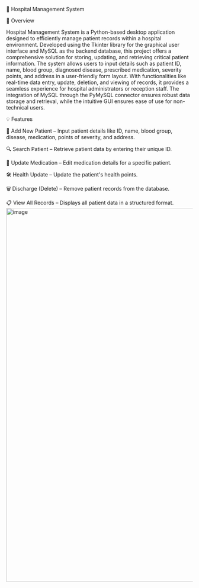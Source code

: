 🏥 Hospital Management System

📌 Overview

Hospital Management System is a Python-based desktop application designed to efficiently manage patient records within a hospital environment. Developed using the Tkinter library for the graphical user interface and MySQL as the backend database, this project offers a comprehensive solution for storing, updating, and retrieving critical patient information. The system allows users to input details such as patient ID, name, blood group, diagnosed disease, prescribed medication, severity points, and address in a user-friendly form layout. With functionalities like real-time data entry, update, deletion, and viewing of records, it provides a seamless experience for hospital administrators or reception staff. The integration of MySQL through the PyMySQL connector ensures robust data storage and retrieval, while the intuitive GUI ensures ease of use for non-technical users.

💡 Features

📝 Add New Patient – Input patient details like ID, name, blood group, disease, medication, points of severity, and address.

🔍 Search Patient – Retrieve patient data by entering their unique ID.

💊 Update Medication – Edit medication details for a specific patient.

🛠️ Health Update – Update the patient's health points.

🗑️ Discharge (Delete) – Remove patient records from the database.

📋 View All Records – Displays all patient data in a structured format.
<img width="1907" height="1010" alt="image" src="https://github.com/user-attachments/assets/564d5a63-8e4d-4805-95dd-3a1ae8c2fecb" />

